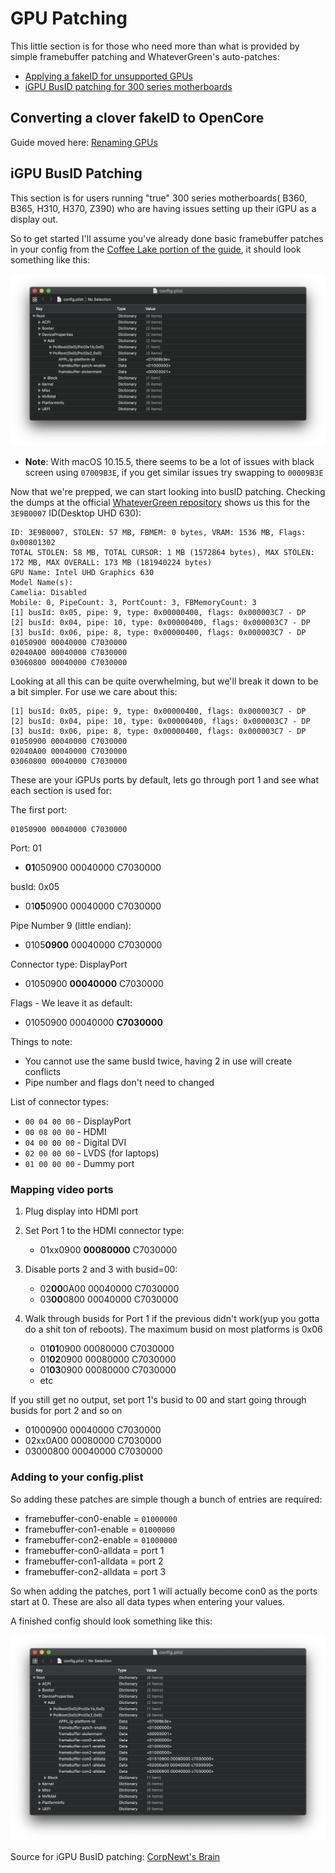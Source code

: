 # GPU Patching

This little section is for those who need more than what is provided by simple framebuffer patching and WhateverGreen's auto-patches:

* [Applying a fakeID for unsupported GPUs](https://dortania.github.io/Getting-Started-With-ACPI/Universal/spoof.html)
* [iGPU BusID patching for 300 series motherboards](#iGPU-BusID-Patching)

## Converting a clover fakeID to OpenCore

Guide moved here: [Renaming GPUs](https://dortania.github.io/Getting-Started-With-ACPI/Universal/spoof.html)

## iGPU BusID Patching

This section is for users running "true" 300 series motherboards( B360, B365, H310, H370, Z390) who are having issues setting up their iGPU as a display out.

So to get started I'll assume you've already done basic framebuffer patches in your config from the [Coffee Lake portion of the guide](https://dortania.github.io/OpenCore-Install-Guide/config.plist/coffee-lake.html), it should look something like this:

![](../images/extras/gpu-patches-md/prereq.png)

* **Note**: With macOS 10.15.5, there seems to be a lot of issues with black screen using `07009B3E`, if you get similar issues try swapping to `00009B3E`

Now that we're prepped, we can start looking into busID patching. Checking the dumps at the official [WhateverGreen repository](https://github.com/acidanthera/WhateverGreen/blob/master/Manual/FAQ.IntelHD.en.md) shows us this for the `3E9B0007` ID(Desktop UHD 630):

```
ID: 3E9B0007, STOLEN: 57 MB, FBMEM: 0 bytes, VRAM: 1536 MB, Flags: 0x00801302
TOTAL STOLEN: 58 MB, TOTAL CURSOR: 1 MB (1572864 bytes), MAX STOLEN: 172 MB, MAX OVERALL: 173 MB (181940224 bytes)
GPU Name: Intel UHD Graphics 630
Model Name(s):
Camelia: Disabled
Mobile: 0, PipeCount: 3, PortCount: 3, FBMemoryCount: 3
[1] busId: 0x05, pipe: 9, type: 0x00000400, flags: 0x000003C7 - DP
[2] busId: 0x04, pipe: 10, type: 0x00000400, flags: 0x000003C7 - DP
[3] busId: 0x06, pipe: 8, type: 0x00000400, flags: 0x000003C7 - DP
01050900 00040000 C7030000
02040A00 00040000 C7030000
03060800 00040000 C7030000
```

Looking at all this can be quite overwhelming, but we'll break it down to be a bit simpler. For use we care about this:

```
[1] busId: 0x05, pipe: 9, type: 0x00000400, flags: 0x000003C7 - DP
[2] busId: 0x04, pipe: 10, type: 0x00000400, flags: 0x000003C7 - DP
[3] busId: 0x06, pipe: 8, type: 0x00000400, flags: 0x000003C7 - DP
01050900 00040000 C7030000
02040A00 00040000 C7030000
03060800 00040000 C7030000
```

These are your iGPUs ports by default, lets go through port 1 and see what each section is used for:

The first port:

```
01050900 00040000 C7030000
```

Port: 01

* **01**050900 00040000 C7030000

busId: 0x05

* 01**05**0900 00040000 C7030000

Pipe Number 9 (little endian):

* 0105**0900** 00040000 C7030000

Connector type: DisplayPort

* 01050900 **00040000** C7030000

Flags - We leave it as default:

* 01050900 00040000 **C7030000**

Things to note:

* You cannot use the same busId twice, having 2 in use will create conflicts
* Pipe number and flags don't need to changed

List of connector types:

* `00 04 00 00` - DisplayPort
* `00 08 00 00` - HDMI
* `04 00 00 00` - Digital DVI
* `02 00 00 00` - LVDS (for laptops)
* `01 00 00 00` - Dummy port

### Mapping video ports

1. Plug display into HDMI port

2. Set Port 1 to the HDMI connector type:

   * 01xx0900 **00080000** C7030000

3. Disable ports 2 and 3 with busid=00:

   * 02**00**0A00 00040000 C7030000
   * 03**00**0800 00040000 C7030000

4. Walk through busids for Port 1 if the previous didn't work(yup you gotta do a shit ton of reboots). The maximum busid on most platforms is 0x06

   * 01**01**0900 00080000 C7030000
   * 01**02**0900 00080000 C7030000
   * 01**03**0900 00080000 C7030000
   * etc

If you still get no output, set port 1's busid to 00 and start going through busids for port 2 and so on

* 01000900 00040000 C7030000
* 02xx0A00 00080000 C7030000
* 03000800 00040000 C7030000

### Adding to your config.plist

So adding these patches are simple though a bunch of entries are required:

* framebuffer-con0-enable = `01000000`
* framebuffer-con1-enable = `01000000`
* framebuffer-con2-enable = `01000000`
* framebuffer-con0-alldata = port 1
* framebuffer-con1-alldata = port 2
* framebuffer-con2-alldata = port 3

So when adding the patches, port 1 will actually become con0 as the ports start at 0. These are also all data types when entering your values.

A finished config should look something like this:

![](../images/extras/gpu-patches-md/path-done.png)

Source for iGPU BusID patching: [CorpNewt's Brain](https://github.com/corpnewt)
